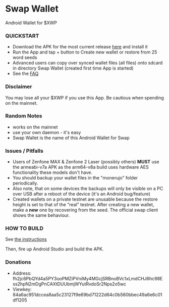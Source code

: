 # Swap Wallet
Android Wallet for $XWP

### QUICKSTART
- Download the APK for the most current release [here](https://github.com/swap-dev/swap-android-wallet/releases/latest) and install it
- Run the App and tap + button to Create new wallet or restore from 25 word seeds
- Advanced users can copy over synced wallet files (all files) onto sdcard in directory Swap Wallet (created first time App is started)
- See the [FAQ](doc/FAQ.md)

### Disclaimer
You may lose all your $XWP if you use this App. Be cautious when spending on the mainnet.

### Random Notes
- works on the mainnet
- use your own daemon - it's easy
- Swap Wallet is the name of this Android Wallet for Swap

### Issues / Pitfalls
- Users of Zenfone MAX & Zenfone 2 Laser (possibly others) **MUST** use the armeabi-v7a APK as the arm64-v8a build uses hardware AES
functionality these models don't have.
- You should backup your wallet files in the "monerujo" folder periodically.
- Also note, that on some devices the backups will only be visible on a PC over USB after a reboot of the device (it's an Android bug/feature)
- Created wallets on a private testnet are unusable because the restore height is set to that
of the "real" testnet.  After creating a new wallet, make a **new** one by recovering from the seed.
The official swap client shows the same behaviour.

### HOW TO BUILD

See [the instructions](doc/BUILDING-external-libs.md)

Then, fire up Android Studio and build the APK.

### Donations
- Address: fh2jc6PbQYd4a5PY3ooPMZiPVniMy4MGcjSRBnoBVc1xLmdCHJ6hc98Ess2hpN2mDgPnCAXtDUUbmjWYutRvdoSr2Nps2o5wc
- Viewkey: 84a6ac951dccea8aa5c23127f9e69bd71222d64c0b560bbec49a6e6c01df1205

